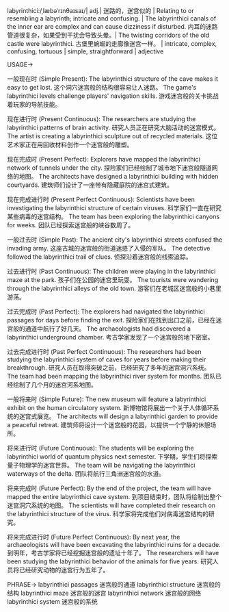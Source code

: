 labyrinthici:/ˌlæbəˈrɪnθaɪsaɪ/| adj.| 迷路的，迷宫似的 | Relating to or resembling a labyrinth; intricate and confusing. | The labyrinthici canals of the inner ear are complex and can cause dizziness if disturbed. 内耳的迷路管道很复杂，如果受到干扰会导致头晕。| The twisting corridors of the old castle were labyrinthici. 古堡里蜿蜒的走廊像迷宫一样。 | intricate, complex, confusing, tortuous | simple, straightforward | adjective

USAGE->

一般现在时 (Simple Present):
The labyrinthici structure of the cave makes it easy to get lost.  这个洞穴迷宫般的结构很容易让人迷路。
The game's labyrinthici levels challenge players' navigation skills.  游戏迷宫般的关卡挑战着玩家的导航技能。

现在进行时 (Present Continuous):
The researchers are studying the labyrinthici patterns of brain activity. 研究人员正在研究大脑活动的迷宫模式。
The artist is creating a labyrinthici sculpture out of recycled materials.  这位艺术家正在用回收材料创作一个迷宫般的雕塑。


现在完成时 (Present Perfect):
Explorers have mapped the labyrinthici network of tunnels under the city. 探险家们已经绘制了城市地下迷宫般隧道网络的地图。
The architects have designed a labyrinthici building with hidden courtyards. 建筑师们设计了一座带有隐藏庭院的迷宫式建筑。

现在完成进行时 (Present Perfect Continuous):
Scientists have been investigating the labyrinthici structure of certain viruses. 科学家们一直在研究某些病毒的迷宫结构。
The team has been exploring the labyrinthici canyons for weeks.  团队已经探索迷宫般的峡谷数周了。

一般过去时 (Simple Past):
The ancient city's labyrinthici streets confused the invading army.  这座古城的迷宫般的街道迷惑了入侵的军队。
The detective followed the labyrinthici trail of clues.  侦探沿着迷宫般的线索追踪。


过去进行时 (Past Continuous):
The children were playing in the labyrinthici maze at the park.  孩子们在公园的迷宫里玩耍。
The tourists were wandering through the labyrinthici alleys of the old town. 游客们在老城区迷宫般的小巷里游荡。

过去完成时 (Past Perfect):
The explorers had navigated the labyrinthici passages for days before finding the exit.  探险家们在找到出口之前，已经在迷宫般的通道中航行了好几天。
The archaeologists had discovered a labyrinthici underground chamber.  考古学家发现了一个迷宫般的地下密室。

过去完成进行时 (Past Perfect Continuous):
The researchers had been studying the labyrinthici system of caves for years before making their breakthrough. 研究人员在取得突破之前，已经研究了多年的迷宫洞穴系统。
The team had been mapping the labyrinthici river system for months.  团队已经绘制了几个月的迷宫河系地图。

一般将来时 (Simple Future):
The new museum will feature a labyrinthici exhibit on the human circulatory system.  新博物馆将展出一个关于人体循环系统的迷宫式展览。
The architects will design a labyrinthici garden to provide a peaceful retreat. 建筑师将设计一个迷宫般的花园，以提供一个宁静的休憩场所。

将来进行时 (Future Continuous):
The students will be exploring the labyrinthici world of quantum physics next semester. 下学期，学生们将探索量子物理学的迷宫世界。
The team will be navigating the labyrinthici waterways of the delta.  团队将航行三角洲迷宫般的水道。


将来完成时 (Future Perfect):
By the end of the project, the team will have mapped the entire labyrinthici cave system. 到项目结束时，团队将绘制出整个迷宫洞穴系统的地图。
The scientists will have completed their research on the labyrinthici structure of the virus. 科学家将完成他们对病毒迷宫结构的研究。


将来完成进行时 (Future Perfect Continuous):
By next year, the archaeologists will have been excavating the labyrinthici ruins for a decade. 到明年，考古学家将已经挖掘迷宫般的遗址十年了。
The researchers will have been studying the labyrinthici behavior of the animals for five years.  研究人员将已经研究动物的迷宫行为五年了。


PHRASE->
labyrinthici passages 迷宫般的通道
labyrinthici structure 迷宫般的结构
labyrinthici maze 迷宫般的迷宫
labyrinthici network 迷宫般的网络
labyrinthici system 迷宫般的系统
